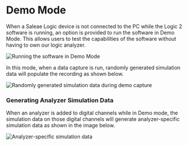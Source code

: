 # Demo Mode

When a Saleae Logic device is not connected to the PC while the Logic 2 software is running, an option is provided to run the software in Demo Mode. This allows users to test the capabilities of the software without having to own our logic analyzer.

![Running the software in Demo Mode](<../../../.gitbook/assets/Screen Shot 2021-04-13 at 5.17.22 PM.png>)

In this mode, when a data capture is run, randomly generated simulation data will populate the recording as shown below.

![Randomly generated simulation data during demo capture](<../../../.gitbook/assets/Screen Shot 2021-04-13 at 5.20.23 PM.png>)

### Generating Analyzer Simulation Data

When an analyzer is added to digital channels while in Demo mode, the simulation data on those digital channels will generate analyzer-specific simulation data as shown in the image below.

![Analyzer-specific simulation data](../../../.gitbook/assets/Untitled.png)
